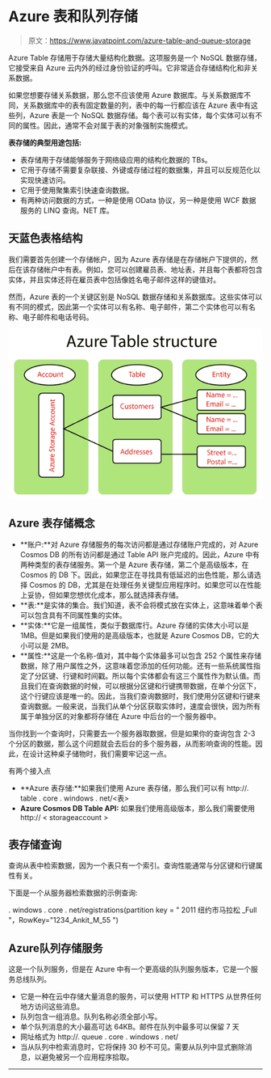 # Azure 表和队列存储

> 原文：<https://www.javatpoint.com/azure-table-and-queue-storage>

Azure Table 存储用于存储大量结构化数据。这项服务是一个 NoSQL 数据存储，它接受来自 Azure 云内外的经过身份验证的呼叫。它非常适合存储结构化和非关系数据。

如果您想要存储关系数据，那么您不应该使用 Azure 数据库。与关系数据库不同，关系数据库中的表有固定数量的列，表中的每一行都应该在 Azure 表中有这些列，Azure 表是一个 NoSQL 数据存储。每个表可以有实体，每个实体可以有不同的属性。因此，通常不会对属于表的对象强制实施模式。

**表存储的典型用途包括:**

*   表存储用于存储能够服务于网络级应用的结构化数据的 TBs。
*   它用于存储不需要复杂联接、外键或存储过程的数据集，并且可以反规范化以实现快速访问。
*   它用于使用聚集索引快速查询数据。
*   有两种访问数据的方式，一种是使用 OData 协议，另一种是使用 WCF 数据服务的 LINQ 查询。NET 库。

## 天蓝色表格结构

我们需要首先创建一个存储帐户，因为 Azure 表存储是在存储帐户下提供的，然后在该存储帐户中有表。例如，您可以创建雇员表、地址表，并且每个表都将包含实体，并且实体还将在雇员表中包括像姓名电子邮件这样的键值对。

然而，Azure 表的一个关键区别是 NoSQL 数据存储和关系数据库。这些实体可以有不同的模式，因此第一个实体可以有名称、电子邮件，第二个实体也可以有名称、电子邮件和电话号码。

![Azure Table and Queue Storage](img/5337c8ef5605b590f0214da2c9eeca41.png)

## Azure 表存储概念

*   **账户:**对 Azure 存储服务的每次访问都是通过存储账户完成的，对 Azure Cosmos DB 的所有访问都是通过 Table API 账户完成的。因此，Azure 中有两种类型的表存储服务。第一个是 Azure 表存储，第二个是高级版本，在 Cosmos 的 DB 下。因此，如果您正在寻找具有低延迟的出色性能，那么请选择 Cosmos 的 DB，尤其是在处理任务关键型应用程序时。如果您可以在性能上妥协，但如果您想优化成本，那么就选择表存储。
*   **表:**是实体的集合。我们知道，表不会将模式放在实体上，这意味着单个表可以包含具有不同属性集的实体。
*   **实体:**它是一组属性，类似于数据库行。Azure 存储的实体大小可以是 1MB。但是如果我们使用的是高级版本，也就是 Azure Cosmos DB，它的大小可以是 2MB。
*   **属性:**这是一个名称-值对，其中每个实体最多可以包含 252 个属性来存储数据，除了用户属性之外，这意味着您添加的任何功能。还有一些系统属性指定了分区键、行键和时间戳。所以每个实体都会有这三个属性作为默认值。而且我们在查询数据的时候，可以根据分区键和行键携带数据，在单个分区下，这个行键应该是唯一的。因此，当我们查询数据时，我们使用分区键和行键来查询数据。一般来说，当我们从单个分区获取实体时，速度会很快，因为所有属于单独分区的对象都将存储在 Azure 中后台的一个服务器中。

当你找到一个查询时，只需要去一个服务器取数据，但是如果你的查询包含 2-3 个分区的数据，那么这个问题就会去后台的多个服务器，从而影响查询的性能。因此，在设计这种桌子储物时，我们需要牢记这一点。

有两个接入点

*   **Azure 表存储:**如果我们使用 Azure 表存储，那么我们可以有 http://<storage account>. table . core . windows . net/<表>
*   **Azure Cosmos DB Table API:** 如果我们使用高级版本，那么我们需要使用 http:// < storageaccount >

## 表存储查询

查询从表中检索数据，因为一个表只有一个索引。查询性能通常与分区键和行键属性有关。

下面是一个从服务器检索数据的示例查询:

<account>. windows . core . net/registrations(partition key = " 2011 纽约市马拉松 _Full "，RowKey="1234_Ankit_M_55 ")</account>

## Azure队列存储服务

这是一个队列服务，但是在 Azure 中有一个更高级的队列服务版本，它是一个服务总线队列。

*   它是一种在云中存储大量消息的服务，可以使用 HTTP 和 HTTPS 从世界任何地方访问这些消息。
*   队列包含一组消息。队列名称必须全部小写。
*   单个队列消息的大小最高可达 64KB。邮件在队列中最多可以保留 7 天
*   网址格式为 http://<storage account="">. queue . core . windows . net/</storage>
*   当从队列中检索消息时，它将保持 30 秒不可见。需要从队列中显式删除消息，以避免被另一个应用程序拾取。

* * *